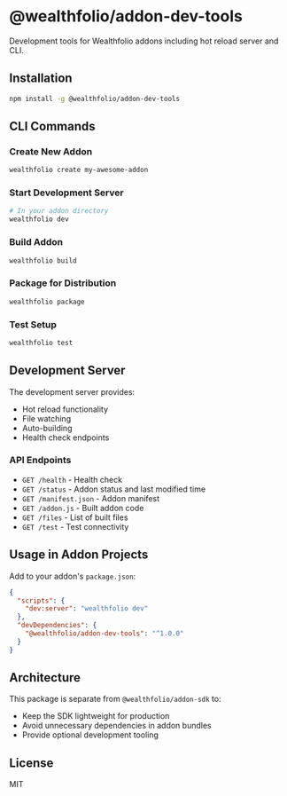 # @wealthfolio/addon-dev-tools

Development tools for Wealthfolio addons including hot reload server and CLI.

## Installation

```bash
npm install -g @wealthfolio/addon-dev-tools
```

## CLI Commands

### Create New Addon
```bash
wealthfolio create my-awesome-addon
```

### Start Development Server
```bash
# In your addon directory
wealthfolio dev
```

### Build Addon
```bash
wealthfolio build
```

### Package for Distribution
```bash
wealthfolio package
```

### Test Setup
```bash
wealthfolio test
```

## Development Server

The development server provides:
- Hot reload functionality
- File watching
- Auto-building
- Health check endpoints

### API Endpoints

- `GET /health` - Health check
- `GET /status` - Addon status and last modified time
- `GET /manifest.json` - Addon manifest
- `GET /addon.js` - Built addon code
- `GET /files` - List of built files
- `GET /test` - Test connectivity

## Usage in Addon Projects

Add to your addon's `package.json`:

```json
{
  "scripts": {
    "dev:server": "wealthfolio dev"
  },
  "devDependencies": {
    "@wealthfolio/addon-dev-tools": "^1.0.0"
  }
}
```

## Architecture

This package is separate from `@wealthfolio/addon-sdk` to:
- Keep the SDK lightweight for production
- Avoid unnecessary dependencies in addon bundles  
- Provide optional development tooling

## License

MIT
